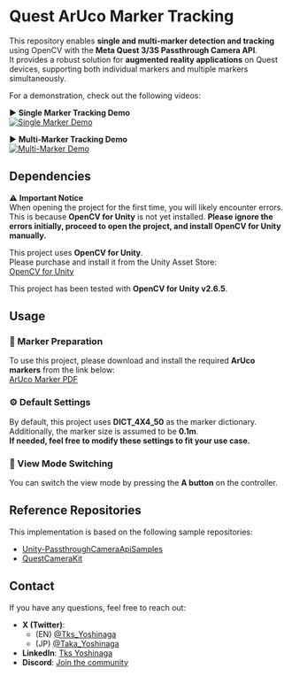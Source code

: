 # Quest ArUco Marker Tracking

This repository enables **single and multi-marker detection and tracking** using OpenCV with the **Meta Quest 3/3S Passthrough Camera API**.  
It provides a robust solution for **augmented reality applications** on Quest devices, supporting both individual markers and multiple markers simultaneously.

For a demonstration, check out the following videos:

▶ **Single Marker Tracking Demo**  
[![Single Marker Demo](https://img.youtube.com/vi/cJSjYMuJu8w/0.jpg)](https://www.youtube.com/watch?v=cJSjYMuJu8w)

▶ **Multi-Marker Tracking Demo**  
[![Multi-Marker Demo](https://img.youtube.com/vi/Y0mqQ_nxve8/0.jpg)](https://www.youtube.com/watch?v=Y0mqQ_nxve8)

## Dependencies

⚠ **Important Notice**  
When opening the project for the first time, you will likely encounter errors. This is because **OpenCV for Unity** is not yet installed. **Please ignore the errors initially, proceed to open the project, and install OpenCV for Unity manually.**  

This project uses **OpenCV for Unity**.   
Please purchase and install it from the Unity Asset Store:  
[OpenCV for Unity](https://assetstore.unity.com/packages/tools/integration/opencv-for-unity-21088?locale=en-US)  

This project has been tested with **OpenCV for Unity v2.6.5**.

    
## Usage

### 🔖 Marker Preparation  
To use this project, please download and install the required **ArUco markers** from the link below:  
[ArUco Marker PDF](https://github.com/TakashiYoshinaga/QuestArUcoMarkerTracking/blob/main/ArUcoMarker.pdf)  

### ⚙ Default Settings  
By default, this project uses **DICT_4X4_50** as the marker dictionary.  
Additionally, the marker size is assumed to be **0.1m**.  
**If needed, feel free to modify these settings to fit your use case.**  

### 🔄 View Mode Switching  
You can switch the view mode by pressing the **A button** on the controller.

## Reference Repositories

This implementation is based on the following sample repositories:  

- [Unity-PassthroughCameraApiSamples](https://github.com/oculus-samples/Unity-PassthroughCameraApiSamples)  
- [QuestCameraKit](https://github.com/xrdevrob/QuestCameraKit)  

## Contact

If you have any questions, feel free to reach out:  

- **X (Twitter)**:  
  - (EN) [@Tks_Yoshinaga](https://x.com/Tks_Yoshinaga)  
  - (JP) [@Taka_Yoshinaga](https://x.com/Taka_Yoshinaga)  
- **LinkedIn**: [Tks Yoshinaga](https://www.linkedin.com/in/tks-yoshinaga/)  
- **Discord**: [Join the community](https://discord.gg/kDENwuPD4t)  

